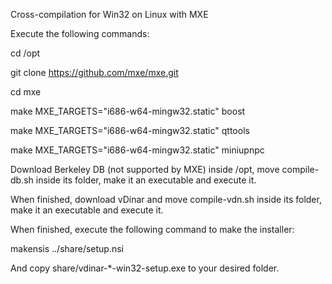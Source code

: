 Cross-compilation for Win32 on Linux with MXE


Execute the following commands:

cd /opt

git clone https://github.com/mxe/mxe.git

cd mxe

make MXE_TARGETS="i686-w64-mingw32.static" boost

make MXE_TARGETS="i686-w64-mingw32.static" qttools

make MXE_TARGETS="i686-w64-mingw32.static" miniupnpc


Download Berkeley DB (not supported by MXE) inside /opt, move compile-db.sh inside its folder, make it an executable and execute it.

When finished, download vDinar and move compile-vdn.sh inside its folder, make it an executable and execute it.


When finished, execute the following command to make the installer:

makensis ../share/setup.nsi

And copy share/vdinar-*-win32-setup.exe to your desired folder.
